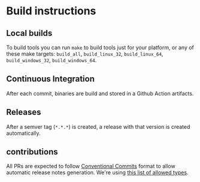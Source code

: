 # Build instructions

## Local builds

To build tools you can run `make` to build tools just for your platform, or any of these make targets: `build_all`, `build_linux_32`, `build_linux_64`, `build_windows_32`, `build_windows_64`.

## Continuous Integration

After each commit, binaries are build and stored in a Github Action artifacts.

## Releases

After a semver tag (`*.*.*`) is created, a release with that version is created automatically.

## contributions

All PRs are expected to follow [Conventional Commits](https://www.conventionalcommits.org/en/v1.0.0/) format to allow automatic release notes generation.
We're using [this list of allowed types](https://github.com/commitizen/conventional-commit-types/blob/master/index.json).
